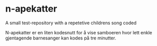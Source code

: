 # n-apekatter
A small test-repository with a repetetive childrens song coded

N-apekatter er en liten kodesnutt for å vise samboeren hvor lett enkle gjentagende barnesanger kan kodes på tre minutter.
